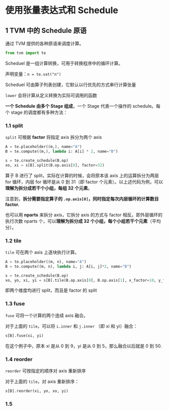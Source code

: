 # 使用张量表达式和 Schedule

## 1 TVM 中的 Schedule 原语

通过 TVM 提供的各种原语来调度计算。

```python
from tvm import te
```

Scheduel 是一组计算转换，可用于转换程序中的循环计算。

声明变量：`n = te.vat("n")`

Scheduel 可由算子列表创建，它默认以行优先的方式串行计算张量

`lower` 会将计算从定义转换为实际可调用的函数

**一个 Schedule 由多个 Stage 组成**，一个 Stage 代表一个操作的 schedule。每个 stage 的调度都有多种方法：

### 1.1 split

`split` 可根据 **factor** 将指定 axis 拆分为两个 axis

```python
A = te.placeholder((m,), name="A")
B = te.compute((m,), lambda i: A[i] * 2, name="B")

s = te.create_schedule(B.op)
xo, xi = s[B].split(B.op.axis[0], factor=32)
```

算子 B 进行了 split，实际在计算的时候，会将原本该 axis 上的运算拆分为两层 for 循环，内层 for 循环是从 0 到 31（即 factor 个元素）。以上述代码为例，可以**理解为拆分成若干个小组，每组 32 个元素**。

注意到，**拆分需要指定算子的 `.op.axis[0]`，同时指定每次内层循环的计算数目 factor.**

也可以用 **nparts** 来拆分 axis，它拆分 axis 的方式与 factor 相反。即外层循环的执行次数 nparts 个，可以**理解为拆分成 32 个小组，每个小组若干个元素**（平均分）。

### 1.2 tile

`tile` 可在两个 axis 上逐块执行计算。

```python
A = te.placeholder((m, n), name="A")
B = te.compute((m, n), lambda i, j: A[i, j]*2, name="B")

s = te.create_schedule(B.op)
xo, yo, xi, yi = s[B].tile(B.op.axis[0], B.op.axis[1], x_factor=10, y_factor=5)
```

即两个维度均进行 split，而且是 factor 的 split

### 1.3 fuse

`fuse` 可将一个计算的两个连续 axis 融合。

对于上面的 `tile`，可以将 `i.inner` 和 `j.inner` （即 xi 和 yi）融合：

```python
s[B].fuse(xi, yi)	 
```

在这个例子中，原本 xi 是从 0 到 9，yi 是从 0 到 5，那么融合以后就是 0 到 50.

### 1.4 reorder

`reorder` 可按指定的顺序对 axis 重新排序

对于上面的 `tile`，对 axis 重新排序：

```python
s[B].reorder(xi, yo, xo, yi)
```

### 1.5 













